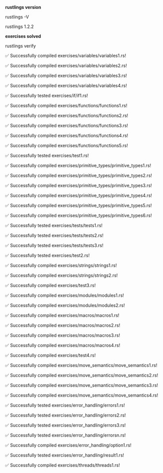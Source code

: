 **rustlings version**

rustlings -V

rustlings 1.2.2

**exercises solved**

rustlings verify

✅ Successfully compiled exercises/variables/variables1.rs!

✅ Successfully compiled exercises/variables/variables2.rs!

✅ Successfully compiled exercises/variables/variables3.rs!

✅ Successfully compiled exercises/variables/variables4.rs!

✅ Successfully tested exercises/if/if1.rs!

✅ Successfully compiled exercises/functions/functions1.rs!

✅ Successfully compiled exercises/functions/functions2.rs!

✅ Successfully compiled exercises/functions/functions3.rs!

✅ Successfully compiled exercises/functions/functions4.rs!

✅ Successfully compiled exercises/functions/functions5.rs!

✅ Successfully tested exercises/test1.rs!

✅ Successfully compiled exercises/primitive_types/primitive_types1.rs!

✅ Successfully compiled exercises/primitive_types/primitive_types2.rs!

✅ Successfully compiled exercises/primitive_types/primitive_types3.rs!

✅ Successfully compiled exercises/primitive_types/primitive_types4.rs!

✅ Successfully compiled exercises/primitive_types/primitive_types5.rs!

✅ Successfully compiled exercises/primitive_types/primitive_types6.rs!

✅ Successfully tested exercises/tests/tests1.rs!

✅ Successfully tested exercises/tests/tests2.rs!

✅ Successfully tested exercises/tests/tests3.rs!

✅ Successfully tested exercises/test2.rs!

✅ Successfully compiled exercises/strings/strings1.rs!

✅ Successfully compiled exercises/strings/strings2.rs!

✅ Successfully compiled exercises/test3.rs!

✅ Successfully compiled exercises/modules/modules1.rs!

✅ Successfully compiled exercises/modules/modules2.rs!

✅ Successfully compiled exercises/macros/macros1.rs!

✅ Successfully compiled exercises/macros/macros2.rs!

✅ Successfully compiled exercises/macros/macros3.rs!

✅ Successfully compiled exercises/macros/macros4.rs!

✅ Successfully compiled exercises/test4.rs!

✅ Successfully compiled exercises/move_semantics/move_semantics1.rs!

✅ Successfully compiled exercises/move_semantics/move_semantics2.rs!

✅ Successfully compiled exercises/move_semantics/move_semantics3.rs!

✅ Successfully compiled exercises/move_semantics/move_semantics4.rs!

✅ Successfully tested exercises/error_handling/errors1.rs!

✅ Successfully tested exercises/error_handling/errors2.rs!

✅ Successfully tested exercises/error_handling/errors3.rs!

✅ Successfully tested exercises/error_handling/errorsn.rs!

✅ Successfully compiled exercises/error_handling/option1.rs!

✅ Successfully tested exercises/error_handling/result1.rs!

✅ Successfully compiled exercises/threads/threads1.rs!


